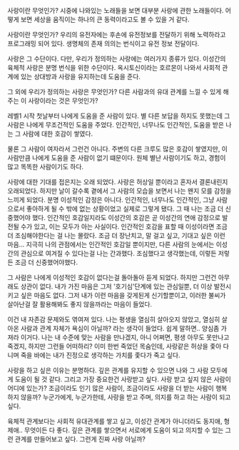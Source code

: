
사랑이란 무엇인가?
시중에 나와있는 노래들을 보면 대부분 사랑에 관한 노래들이다.
어떻게 보면 세상을 움직이는 하나의 큰 동력이라고도 볼 수 있을 거 같다.

사랑이란 무엇인가?
우리의 유전자에는 후손에 유전정보를 전달하기 위해 노력하라고 프로그래밍 되어 있다.
생명체의 존재 의의는 번식이고 유전 정보 전달이다.

사랑은 그 수단이다.
다만, 우리가 정의하는 사랑에는 여러가지 종류가 있다.
이성간의 육체적 사랑은 분명 번식을 위한 수단이다.
옥시토신이라는 호르몬이 나와서 사회적 관계에 있는 상대방과 사랑을 유지하는데 도움을 준다.


그 외에 우리가 정의하는 사랑은 무엇인가?
다른 사람과의 유대 관계를 느낄 수 있게 해주는 이 사랑이라는 것은 무엇인가?






레벨1 시작 첫날부터 나에게 도움을 준 사람이 있다.
별 다른 보답을 하지도 못했는데 그 사람은 나에게 무조건적인 도움을 주었다.
인간적인, 너무나도 인간적인, 도움을 받은 나는 그 사람에 대한 호감이 쌓였다.

물론 그 사람이 여자라서 그런건 아니다.
주변의 다른 크루도 많은 호감이 쌓였지만, 이 사람만큼 나에게 도움을 준 사람이 없기 떄문이다.
원체 별난 사람이기도 하고, 경험이 많고 똑똑한 사람이기도 하다.

사랑에 대한 기대를 접은지는 오래 되었다.
사랑은 허상일 뿐이라고 혼자서 결론내린지 오래되었다.
하지만 날이 갈수록 곁에서 그 사람의 모습을 보면서 나는 왠지 모를 감정을 느끼게 되었다.
분명 이성적인 감정은 아니다. 인간적인, 너무나도 인간적인, 그냥 사람으로서 좋아하게 될 수 밖에 없는 상황이었고 실제로 그렇게 됐다.
그 때 나는 조금 더 신중했어야 했다. 인간적인 호감일지라도 이성간의 호감은 곧 이성간의 연애 감정으로 발전될 수가 있고, 이는 모두가 아는 사실이다. 인간적인 호감을 표할 때 이성이라면 조금 더 조심해야한다는 걸 나는 몰랐다. 
조금 더 장난치고, 말 걸고 싶고, 기대고 싶은 이런 마음... 지극히 나의 관점에서는 인간적인 호감일 뿐이지만, 다른 사람의 눈에서는 이성간의 관심으로 여겨질 수 있다는걸 나는 간과했다. 조심했다고 생각했는데, 이렇든 저렇든 조금 더 신중했어야했다.

그 사람은 나에게 이성적인 호감이 없다는걸 돌아돌아 듣게 되었다. 하지만 그런건 아무래도 상관이 없다. 내가 가진 마음은 그저 '호기심'단계에 있는 관심일뿐, 더 이상 발전시키고 싶은 마음도 없다. 그저 내가 이런 마음을 갖게된게 신기할뿐이고, 이러한 불씨가 살아난걸 잘 활용해봐도 좋지 않을까라는 마음이 들었다.

이건 내 자존감 문제와도 엮여져 있다. 나는 평생을 열심히 살아오지 않았고, 열심히 살아온 사람과 관계 자체가 욕심이 아닐까? 라는 생각이 들었다. 쉽게 말하면.. 양심좀 가져라 이거다. 나는 내 수준에 맞는 사람을 만나겠지, 아니 어쩌면, 평생 아무도 못만나고 죽겠지, 하지만 그런들 어떠하리? 이미 한번 죽었던 목숨인데, 사랑같은 허상을 좇아 다니며 죽을 바에는 내가 진정으로 생각하는 가치를 좇다가 죽고 싶다.

사랑을 하고 싶은 이유는 분명하다. 깊은 관계를 유지할 수 있으면 나와 그 사람 모두에게 도움이 될 것 같다. 그리고 가장 중요한건 사랑받고 싶다. 사랑 받고 싶지 않은 사람이 어디에 있는가? 조금이라도 인기 많은 사람이, 조금이라도 사랑을 더 받는 사람이 행복하지 않을까? 누군가에게, 누군가한테, 사랑을 받고 주며, 의지를 하고 하는 사람이 되고 싶다.

육체적 관계보다는 사회적 유대관계를 쌓고 싶고, 이성간 관계가 아니더라도 동지애, 형제애.. 무엇이든 다 좋다. 깊은 관계를 쌓으면서 서로에게 도움이 되고 의지할 수 있는 그런 관계를 만들어보고 싶다. 그런게 진짜 사랑 아닐까?